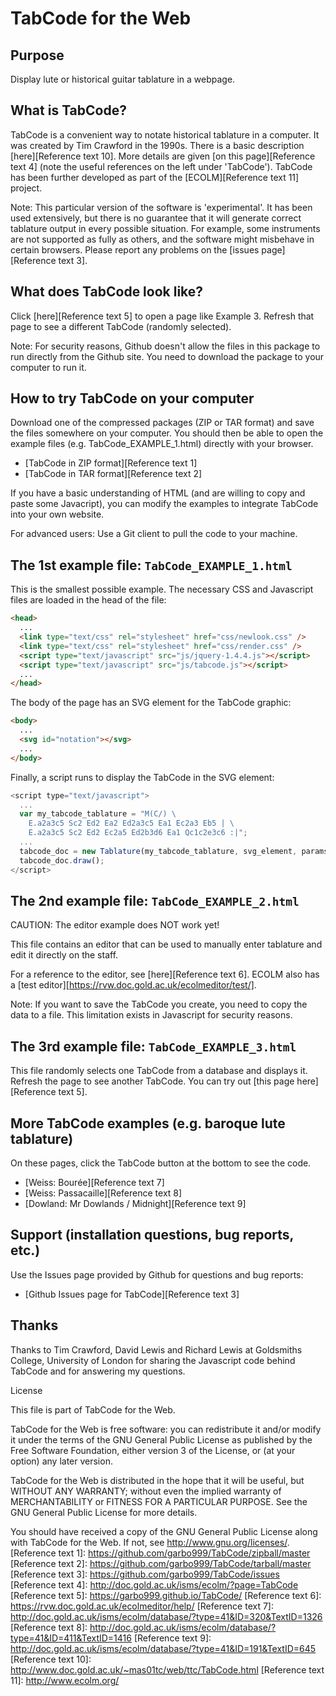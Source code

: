 # TabCode for the Web

## Purpose
Display lute or historical guitar tablature in a webpage.

## What is TabCode?
TabCode is a convenient way to notate historical tablature in a computer. It was created by Tim Crawford in the 1990s. There is a basic description [here][Reference text 10]. More details are given [on this page][Reference text 4] (note the useful references on the left under 'TabCode'). TabCode has been further developed as part of the [ECOLM][Reference text 11] project.

Note: This particular version of the software is 'experimental'. It has been used extensively, but there is no guarantee that it will generate correct tablature output in every possible situation. For example, some instruments are not supported as fully as others, and the software might misbehave in certain browsers. Please report any problems on the [issues page][Reference text 3].

## What does TabCode look like?

Click [here][Reference text 5] to open a page like Example 3. Refresh that page to see a different TabCode (randomly selected).

Note: For security reasons, Github doesn't allow the files in this package to run directly from the Github site. You need to download the package to your computer to run it.

## How to try TabCode on your computer

Download one of the compressed packages (ZIP or TAR format) and save the files somewhere on your computer. You should then be able to open the example files (e.g. TabCode_EXAMPLE_1.html) directly with your browser.

* [TabCode in ZIP format][Reference text 1]
* [TabCode in TAR format][Reference text 2]

If you have a basic understanding of HTML (and are willing to copy and paste some Javacript), you can modify the examples to integrate TabCode into your own website. 

For advanced users: Use a Git client to pull the code to your machine.

## The 1st example file: `TabCode_EXAMPLE_1.html`

This is the smallest possible example. The necessary CSS and Javascript files are loaded in the head of the file:

```html
<head>
  ...
  <link type="text/css" rel="stylesheet" href="css/newlook.css" />
  <link type="text/css" rel="stylesheet" href="css/render.css" />
  <script type="text/javascript" src="js/jquery-1.4.4.js"></script>
  <script type="text/javascript" src="js/tabcode.js"></script>
  ...
</head>
```

The body of the page has an SVG element for the TabCode graphic:

```html
<body>
  ...
  <svg id="notation"></svg>
  ...
</body>
```

Finally, a script runs to display the TabCode in the SVG element:

```javascript
<script type="text/javascript">
  ...
  var my_tabcode_tablature = "M(C/) \
    E.a2a3c5 Sc2 Ed2 Ea2 Ed2a3c5 Ea1 Ec2a3 Eb5 | \
    E.a2a3c5 Sc2 Ed2 Ec2a5 Ed2b3d6 Ea1 Qc1c2e3c6 :|";
  ...
  tabcode_doc = new Tablature(my_tabcode_tablature, svg_element, params);
  tabcode_doc.draw();
</script>
```

## The 2nd example file: `TabCode_EXAMPLE_2.html`

CAUTION: The editor example does NOT work yet!

This file contains an editor that can be used to manually enter tablature and edit it directly on the staff.

For a reference to the editor, see [here][Reference text 6]. ECOLM also has a [test editor][https://rvw.doc.gold.ac.uk/ecolmeditor/test/].

Note: If you want to save the TabCode you create, you need to copy the data to a file. This limitation exists in Javascript for security reasons.

## The 3rd example file: `TabCode_EXAMPLE_3.html`

This file randomly selects one TabCode from a database and displays it. Refresh the page to see another TabCode. You can try out [this page here][Reference text 5].

## More TabCode examples (e.g. baroque lute tablature)

On these pages, click the TabCode button at the bottom to see the code.

* [Weiss: Bourée][Reference text 7]
* [Weiss: Passacaille][Reference text 8]
* [Dowland: Mr Dowlands / Midnight][Reference text 9]

## Support (installation questions, bug reports, etc.)

Use the Issues page provided by Github for questions and bug reports: 

* [Github Issues page for TabCode][Reference text 3]

## Thanks

Thanks to Tim Crawford, David Lewis and Richard Lewis at Goldsmiths College, University of London for sharing the Javascript code behind TabCode and for answering my questions.

License

This file is part of TabCode for the Web.

TabCode for the Web is free software: you can redistribute it and/or modify it under the terms of the GNU General Public License as published by the Free Software Foundation, either version 3 of the License, or (at your option) any later version.

TabCode for the Web is distributed in the hope that it will be useful, but WITHOUT ANY WARRANTY; without even the implied warranty of MERCHANTABILITY or FITNESS FOR A PARTICULAR PURPOSE. See the GNU General Public License for more details.

You should have received a copy of the GNU General Public License along with TabCode for the Web. If not, see http://www.gnu.org/licenses/.
[Reference text 1]: https://github.com/garbo999/TabCode/zipball/master
[Reference text 2]: https://github.com/garbo999/TabCode/tarball/master
[Reference text 3]: https://github.com/garbo999/TabCode/issues
[Reference text 4]: http://doc.gold.ac.uk/isms/ecolm/?page=TabCode
[Reference text 5]: https://garbo999.github.io/TabCode/
[Reference text 6]: https://rvw.doc.gold.ac.uk/ecolmeditor/help/
[Reference text 7]: http://doc.gold.ac.uk/isms/ecolm/database/?type=41&ID=320&TextID=1326
[Reference text 8]: http://doc.gold.ac.uk/isms/ecolm/database/?type=41&ID=411&TextID=1416
[Reference text 9]: http://doc.gold.ac.uk/isms/ecolm/database/?type=41&ID=191&TextID=645
[Reference text 10]: http://www.doc.gold.ac.uk/~mas01tc/web/ttc/TabCode.html
[Reference text 11]: http://www.ecolm.org/
